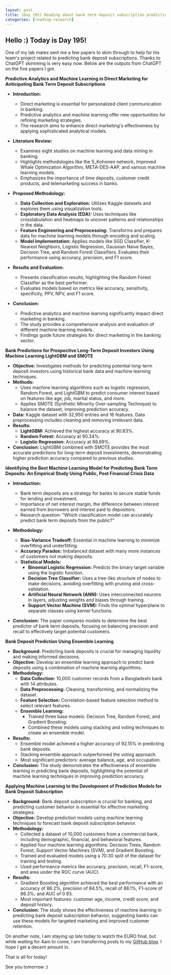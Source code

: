 ```yaml
---
layout: post
title: (Day 195) Reading about bank term deposit subscription prediction models
categories: [reading-research]
---
```


## Hello :) Today is Day 195!

One of my lab mates sent me a few papers to skim through to help for his team's project related to predicting bank deposit subscriptions. Thanks to ChatGPT skimming is very easy now. Below are the outputs from ChatGPT on the five papers I got.

**Predictive Analytics and Machine Learning in Direct Marketing for Anticipating Bank Term Deposit Subscriptions**

- **Introduction:**
  - Direct marketing is essential for personalized client communication in banking.
  - Predictive analytics and machine learning offer new opportunities for refining marketing strategies.
  - The research aims to enhance direct marketing's effectiveness by applying sophisticated analytical models.

- **Literature Review:**
  - Examines eight studies on machine learning and data mining in banking.
  - Highlights methodologies like the S_Kohonen network, Improved Whale Optimization Algorithm, META-DES-AAP, and various machine learning models.
  - Emphasizes the importance of time deposits, customer credit products, and telemarketing success in banks.

- **Proposed Methodology:**
  - **Data Collection and Exploration:** Utilizes Kaggle datasets and explores them using visualization tools.
  - **Exploratory Data Analysis (EDA):** Uses techniques like crosstabulation and heatmaps to uncover patterns and relationships in the data.
  - **Feature Engineering and Preprocessing:** Transforms and prepares data for machine learning models through encoding and scaling.
  - **Model Implementation:** Applies models like SGD Classifier, K-Nearest Neighbors, Logistic Regression, Gaussian Naive Bayes, Decision Tree, and Random Forest Classifiers. Evaluates their performance using accuracy, precision, and F1 score.

- **Results and Evaluation:**
  - Presents classification results, highlighting the Random Forest Classifier as the best performer.
  - Evaluates models based on metrics like accuracy, sensitivity, specificity, PPV, NPV, and F1 score.

- **Conclusion:**
  - Predictive analytics and machine learning significantly impact direct marketing in banking.
  - The study provides a comprehensive analysis and evaluation of different machine learning models.
  - Findings guide future strategies for direct marketing in the banking sector.

**Bank Predictions for Prospective Long-Term Deposit Investors Using Machine Learning LightGBM and SMOTE**

- **Objective:** Investigates methods for predicting potential long-term deposit investors using historical bank data and machine learning techniques.
- **Methods:**
  - Uses machine learning algorithms such as logistic regression, Random Forest, and LightGBM to predict consumer interest based on features like age, job, marital status, and more.
  - Applies SMOTE (Synthetic Minority Over-sampling Technique) to balance the dataset, improving prediction accuracy.
- **Data:** Kaggle dataset with 32,950 entries and 16 features. Data preprocessing includes cleaning and removing irrelevant data.
- **Results:**
  - **LightGBM:** Achieved the highest accuracy at 90.63%.
  - **Random Forest:** Accuracy at 90.34%.
  - **Logistic Regression:** Accuracy at 88.89%.
- **Conclusion:** LightGBM combined with SMOTE provides the most accurate predictions for long-term deposit investments, demonstrating higher prediction accuracy compared to previous studies.

**Identifying the Best Machine Learning Model for Predicting Bank Term Deposits: An Empirical Study Using Public, Post Financial Crisis Data**

- **Introduction:**
  - Bank term deposits are a strategy for banks to secure stable funds for lending and investment.
  - Importance of net interest margin, the difference between interest earned from borrowers and interest paid to depositors.
  - Research question: "Which classification model can accurately predict bank term deposits from the public?"

- **Methodology:**
  - **Bias-Variance Tradeoff:** Essential in machine learning to minimize overfitting and underfitting.
  - **Accuracy Paradox:** Imbalanced dataset with many more instances of customers not making deposits.
  - **Statistical Models:**
    - **Binomial Logistic Regression:** Predicts the binary target variable using the logistic function.
    - **Decision Tree Classifier:** Uses a tree-like structure of nodes to make decisions, avoiding overfitting with pruning and cross-validation.
    - **Artificial Neural Network (ANN):** Uses interconnected neurons in layers, adjusting weights and biases through training.
    - **Support Vector Machine (SVM):** Finds the optimal hyperplane to separate classes using kernel functions.

- **Conclusion:** The paper compares models to determine the best predictor of bank term deposits, focusing on balancing precision and recall to effectively target potential customers.

**Bank Deposit Prediction Using Ensemble Learning**

- **Background:** Predicting bank deposits is crucial for managing liquidity and making informed decisions.
- **Objective:** Develop an ensemble learning approach to predict bank deposits using a combination of machine learning algorithms.
- **Methodology:**
  - **Data Collection:** 10,000 customer records from a Bangladeshi bank with 14 attributes.
  - **Data Preprocessing:** Cleaning, transforming, and normalizing the dataset.
  - **Feature Selection:** Correlation-based feature selection method to select relevant features.
  - **Ensemble Learning:**
    - Trained three base models: Decision Tree, Random Forest, and Gradient Boosting.
    - Combined these models using stacking and voting techniques to create an ensemble model.
- **Results:**
  - Ensemble model achieved a higher accuracy of 92.15% in predicting bank deposits.
  - Stacking ensemble approach outperformed the voting approach.
  - Most significant predictors: average balance, age, and occupation.
- **Conclusion:** The study demonstrates the effectiveness of ensemble learning in predicting bank deposits, highlighting the potential of machine learning techniques in improving prediction accuracy.

**Applying Machine Learning to the Development of Prediction Models for Bank Deposit Subscription**

- **Background:** Bank deposit subscription is crucial for banking, and predicting customer behavior is essential for effective marketing strategies.
- **Objective:** Develop prediction models using machine learning techniques to forecast bank deposit subscription behavior.
- **Methodology:**
  - Collected a dataset of 10,000 customers from a commercial bank, including demographic, financial, and behavioral features.
  - Applied four machine learning algorithms: Decision Trees, Random Forest, Support Vector Machines (SVM), and Gradient Boosting.
  - Trained and evaluated models using a 70:30 split of the dataset for training and testing.
  - Used performance metrics like accuracy, precision, recall, F1-score, and area under the ROC curve (AUC).
- **Results:**
  - Gradient Boosting algorithm achieved the best performance with an accuracy of 86.2%, precision of 84.5%, recall of 88.1%, F1-score of 86.3%, and AUC of 0.93.
  - Most important features: customer age, income, credit score, and deposit history.
- **Conclusion:** The study shows the effectiveness of machine learning in predicting bank deposit subscription behavior, suggesting banks can use these models for targeted marketing and improved customer retention.

On another note, I am staying up late today to watch the EURO final, but while waiting for 4am to come, I am transferring posts to my [GitHub blog](https://ivanstudyblog.github.io/). I hope I get a decent amount in.

That is all for today!

See you tomorrow :) 
